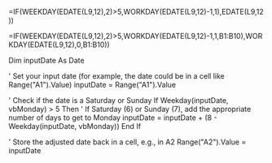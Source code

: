 =IF(WEEKDAY(EDATE(L9,12),2)>5,WORKDAY(EDATE(L9,12)-1,1),EDATE(L9,12))


=IF(WEEKDAY(EDATE(L9,12),2)>5,WORKDAY(EDATE(L9,12)-1,1,B1:B10),WORKDAY(EDATE(L9,12),0,B1:B10))





Dim inputDate As Date

' Set your input date (for example, the date could be in a cell like Range("A1").Value)
inputDate = Range("A1").Value

' Check if the date is a Saturday or Sunday
If Weekday(inputDate, vbMonday) > 5 Then
    ' If Saturday (6) or Sunday (7), add the appropriate number of days to get to Monday
    inputDate = inputDate + (8 - Weekday(inputDate, vbMonday))
End If

' Store the adjusted date back in a cell, e.g., in A2
Range("A2").Value = inputDate

